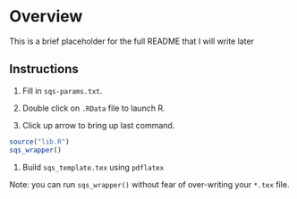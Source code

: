 
# Overview

This is a brief placeholder for the full README that I will write later


## Instructions

1. Fill in `sqs-params.txt`.

1. Double click on `.RData` file to launch R.

1. Click up arrow to bring up last command.
  ```r
  source("lib.R")
  sqs_wrapper()
  ```

1. Build `sqs_template.tex` using `pdflatex`


Note: you can run `sqs_wrapper()` without fear of over-writing your `*.tex` file.
